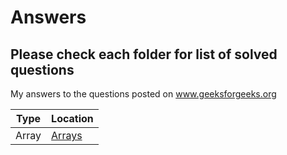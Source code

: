 # Answers

## Please check each folder for list of solved questions
My answers to the questions posted on www.geeksforgeeks.org

 Type | Location
-------|---------
Array | [Arrays](/Arrays)
